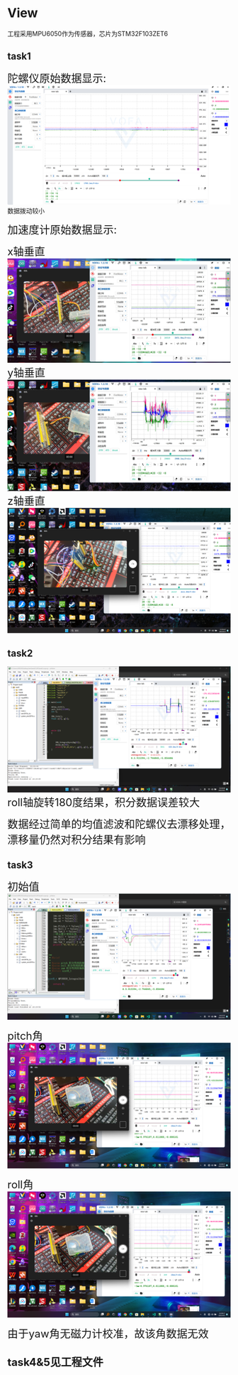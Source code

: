 # View

工程采用MPU6050作为传感器，芯片为STM32F103ZET6

## task1

<font size="5">陀螺仪原始数据显示:</font>
![error](task1/photo/gyro.png)
数据拨动较小

<font size="5">加速度计原始数据显示:</font>

<font size="5">x轴垂直</font>
![error](task1/photo/AX.png)
<font size="5">y轴垂直</font>
![error](task1/photo/AY.png)
<font size="5">z轴垂直</font>
![error](task1/photo/AZ.png)

## task2

![error](task2/task2.png)
<font size="5">roll轴旋转180度结果，积分数据误差较大</font>

<font size="5">数据经过简单的均值滤波和陀螺仪去漂移处理，漂移量仍然对积分结果有影响</font>

## task3

<font size="5">初始值</font>
![error](task3/photo/初始值.png)

<font size="5">pitch角</font>
![error](task3/photo/pitch.png)

<font size="5">roll角</font>
![error](task3/photo/pitch.png)

<font size="5">由于yaw角无磁力计校准，故该角数据无效</font>


## <font size="5">task4&5见工程文件<font>